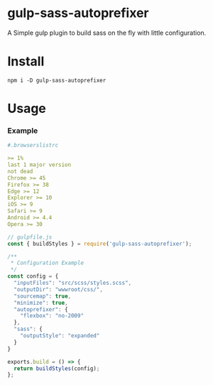 # gulp-sass-autoprefixer

A Simple gulp plugin to build sass on the fly with little configuration. 

Install
========

```
npm i -D gulp-sass-autoprefixer
```

Usage
======

### Example

```yaml
#.browserslistrc

>= 1%
last 1 major version
not dead
Chrome >= 45
Firefox >= 38
Edge >= 12
Explorer >= 10
iOS >= 9
Safari >= 9
Android >= 4.4
Opera >= 30
```

```js
// gulpfile.js
const { buildStyles } = require('gulp-sass-autoprefixer');

/**
 * Configuration Example
 */
const config = {
  "inputFiles": "src/scss/styles.scss",
  "outputDir": "wwwroot/css/",
  "sourcemap": true,
  "minimize": true,
  "autoprefixer": {
    "flexbox": "no-2009"
  },
  "sass": {
    "outputStyle": "expanded"
  }
}

exports.build = () => {
  return buildStyles(config);
};
```